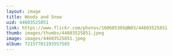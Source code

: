 ```yaml
---
layout: image
title: Woods and Snow
uid: 44603525851
link: https://www.flickr.com/photos/160685305@N03/44603525851
thumb: images/thumbs/44603525851.jpeg
image: images/44603525851.jpeg
album: 72157701193557585
---
```



